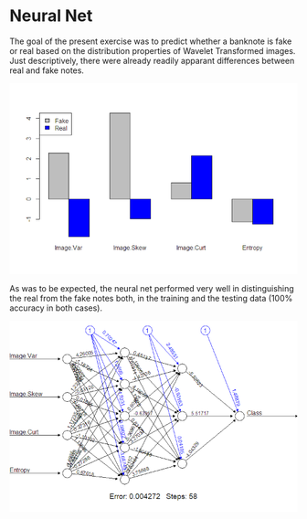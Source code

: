 # Neural Net

The goal of the present exercise was to predict whether a banknote is fake or real based on the distribution properties of Wavelet Transformed images.
Just descriptively, there were already readily apparant differences between real and fake notes.

<img src="https://github.com/bschmalbach/neuralNet/blob/master/Rplot.png">

As was to be expected, the neural net performed very well in distinguishing the real from the fake notes both, in the training and the testing data (100% accuracy in both cases).

<img src="https://github.com/bschmalbach/neuralNet/blob/master/Rplot01.png">
